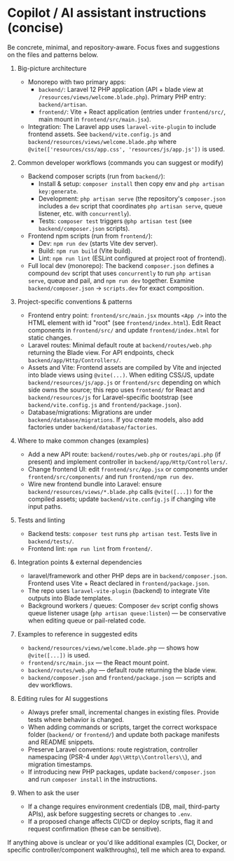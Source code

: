 <!--
This file is intended to help AI coding assistants become productive in this repository quickly.
Keep entries concrete and tied to discoverable files. Avoid aspirational rules.
-->

# Copilot / AI assistant instructions (concise)

Be concrete, minimal, and repository-aware. Focus fixes and suggestions on the files and patterns below.

1. Big-picture architecture
   - Monorepo with two primary apps:
     - `backend/`: Laravel 12 PHP application (API + blade view at `/resources/views/welcome.blade.php`). Primary PHP entry: `backend/artisan`.
     - `frontend/`: Vite + React application (entries under `frontend/src/`, main mount in `frontend/src/main.jsx`).
   - Integration: The Laravel app uses `laravel-vite-plugin` to include frontend assets. See `backend/vite.config.js` and `backend/resources/views/welcome.blade.php` where `@vite(['resources/css/app.css', 'resources/js/app.js'])` is used.

2. Common developer workflows (commands you can suggest or modify)
   - Backend composer scripts (run from `backend/`):
     - Install & setup: `composer install` then copy env and `php artisan key:generate`.
     - Development: `php artisan serve` (the repository's `composer.json` includes a `dev` script that coordinates `php artisan serve`, queue listener, etc. with `concurrently`).
     - Tests: `composer test` triggers `@php artisan test` (see `backend/composer.json` scripts).
   - Frontend npm scripts (run from `frontend/`):
     - Dev: `npm run dev` (starts Vite dev server).
     - Build: `npm run build` (Vite build).
     - Lint: `npm run lint` (ESLint configured at project root of frontend).
   - Full local dev (monorepo): The backend `composer.json` defines a compound `dev` script that uses `concurrently` to run `php artisan serve`, queue and pail, and `npm run dev` together. Examine `backend/composer.json` -> `scripts.dev` for exact composition.

3. Project-specific conventions & patterns
   - Frontend entry point: `frontend/src/main.jsx` mounts `<App />` into the HTML element with id "root" (see `frontend/index.html`). Edit React components in `frontend/src/` and update `frontend/index.html` for static changes.
   - Laravel routes: Minimal default route at `backend/routes/web.php` returning the Blade view. For API endpoints, check `backend/app/Http/Controllers/`.
   - Assets and Vite: Frontend assets are compiled by Vite and injected into blade views using `@vite(...)`. When editing CSS/JS, update `backend/resources/js/app.js` or `frontend/src` depending on which side owns the source; this repo uses `frontend/` for React and `backend/resources/js` for Laravel-specific bootstrap (see `backend/vite.config.js` and `frontend/package.json`).
   - Database/migrations: Migrations are under `backend/database/migrations`. If you create models, also add factories under `backend/database/factories`.

4. Where to make common changes (examples)
   - Add a new API route: `backend/routes/web.php` or `routes/api.php` (if present) and implement controller in `backend/app/Http/Controllers/`.
   - Change frontend UI: edit `frontend/src/App.jsx` or components under `frontend/src/components/` and run `frontend/npm run dev`.
   - Wire new frontend bundle into Laravel: ensure `backend/resources/views/*.blade.php` calls `@vite([...])` for the compiled assets; update `backend/vite.config.js` if changing vite input paths.

5. Tests and linting
   - Backend tests: `composer test` runs `php artisan test`. Tests live in `backend/tests/`.
   - Frontend lint: `npm run lint` from `frontend/`.

6. Integration points & external dependencies
   - laravel/framework and other PHP deps are in `backend/composer.json`. Frontend uses Vite + React declared in `frontend/package.json`.
   - The repo uses `laravel-vite-plugin` (backend) to integrate Vite outputs into Blade templates.
   - Background workers / queues: Composer `dev` script config shows queue listener usage (`php artisan queue:listen`) — be conservative when editing queue or pail-related code.

7. Examples to reference in suggested edits
   - `backend/resources/views/welcome.blade.php` — shows how `@vite([...])` is used.
   - `frontend/src/main.jsx` — the React mount point.
   - `backend/routes/web.php` — default route returning the blade view.
   - `backend/composer.json` and `frontend/package.json` — scripts and dev workflows.

8. Editing rules for AI suggestions
   - Always prefer small, incremental changes in existing files. Provide tests where behavior is changed.
   - When adding commands or scripts, target the correct workspace folder (`backend/` or `frontend/`) and update both package manifests and README snippets.
   - Preserve Laravel conventions: route registration, controller namespacing (PSR-4 under `App\\Http\\Controllers\\`), and migration timestamps.
   - If introducing new PHP packages, update `backend/composer.json` and run `composer install` in the instructions.

9. When to ask the user
   - If a change requires environment credentials (DB, mail, third-party APIs), ask before suggesting secrets or changes to `.env`.
   - If a proposed change affects CI/CD or deploy scripts, flag it and request confirmation (these can be sensitive).

If anything above is unclear or you'd like additional examples (CI, Docker, or specific controller/component walkthroughs), tell me which area to expand.
